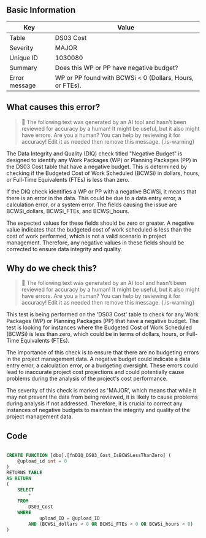 ## Basic Information
| Key         | Value          |
|-------------|----------------|
| Table       | DS03 Cost |
| Severity    | MAJOR |
| Unique ID   | 1030080   |
| Summary     | Does this WP or PP have negative budget? |
| Error message | WP or PP found with BCWSi < 0 (Dollars, Hours, or FTEs). |

## What causes this error?

> :robot: The following text was generated by an AI tool and hasn't been reviewed for accuracy by a human! It might be useful, but it also might have errors. Are you a human? You can help by reviewing it for accuracy! Edit it as needed then remove this message.
{.is-warning}

The Data Integrity and Quality (DIQ) check titled "Negative Budget" is designed to identify any Work Packages (WP) or Planning Packages (PP) in the DS03 Cost table that have a negative budget. This is determined by checking if the Budgeted Cost of Work Scheduled (BCWSi) in dollars, hours, or Full-Time Equivalents (FTEs) is less than zero.

If the DIQ check identifies a WP or PP with a negative BCWSi, it means that there is an error in the data. This could be due to a data entry error, a calculation error, or a system error. The fields causing the issue are BCWSi_dollars, BCWSi_FTEs, and BCWSi_hours. 

The expected values for these fields should be zero or greater. A negative value indicates that the budgeted cost of work scheduled is less than the cost of work performed, which is not a valid scenario in project management. Therefore, any negative values in these fields should be corrected to ensure data integrity and quality.
## Why do we check this?

> :robot: The following text was generated by an AI tool and hasn't been reviewed for accuracy by a human! It might be useful, but it also might have errors. Are you a human? You can help by reviewing it for accuracy! Edit it as needed then remove this message.
{.is-warning}

This test is being performed on the 'DS03 Cost' table to check for any Work Packages (WP) or Planning Packages (PP) that have a negative budget. The test is looking for instances where the Budgeted Cost of Work Scheduled (BCWSi) is less than zero, which could be in terms of dollars, hours, or Full-Time Equivalents (FTEs). 

The importance of this check is to ensure that there are no budgeting errors in the project management data. A negative budget could indicate a data entry error, a calculation error, or a budgeting oversight. These errors could lead to inaccurate project cost projections and could potentially cause problems during the analysis of the project's cost performance. 

The severity of this check is marked as 'MAJOR', which means that while it may not prevent the data from being reviewed, it is likely to cause problems during analysis if not addressed. Therefore, it is crucial to correct any instances of negative budgets to maintain the integrity and quality of the project management data.
## Code

```sql

CREATE FUNCTION [dbo].[fnDIQ_DS03_Cost_IsBCWSLessThanZero] (
	@upload_id int = 0
)
RETURNS TABLE
AS RETURN
(
	SELECT 
		* 
	FROM 
		DS03_Cost
	WHERE
			upload_ID = @upload_ID
		AND (BCWSi_dollars < 0 OR BCWSi_FTEs < 0 OR BCWSi_hours < 0)
)
```
